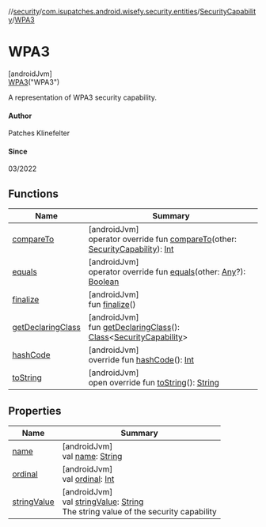 //[security](../../../../index.md)/[com.isupatches.android.wisefy.security.entities](../../index.md)/[SecurityCapability](../index.md)/[WPA3](index.md)

# WPA3

[androidJvm]\
[WPA3](index.md)(&quot;WPA3&quot;)

A representation of WPA3 security capability.

#### Author

Patches Klinefelter

#### Since

03/2022

## Functions

| Name | Summary |
|---|---|
| [compareTo](../-e-a-p/index.md#-1890809084%2FFunctions%2F1459372730) | [androidJvm]<br>operator override fun [compareTo](../-e-a-p/index.md#-1890809084%2FFunctions%2F1459372730)(other: [SecurityCapability](../index.md)): [Int](https://kotlinlang.org/api/latest/jvm/stdlib/kotlin/-int/index.html) |
| [equals](../-e-a-p/index.md#-1009559292%2FFunctions%2F1459372730) | [androidJvm]<br>operator override fun [equals](../-e-a-p/index.md#-1009559292%2FFunctions%2F1459372730)(other: [Any](https://kotlinlang.org/api/latest/jvm/stdlib/kotlin/-any/index.html)?): [Boolean](https://kotlinlang.org/api/latest/jvm/stdlib/kotlin/-boolean/index.html) |
| [finalize](../-e-a-p/index.md#-653876033%2FFunctions%2F1459372730) | [androidJvm]<br>fun [finalize](../-e-a-p/index.md#-653876033%2FFunctions%2F1459372730)() |
| [getDeclaringClass](../-e-a-p/index.md#-131535050%2FFunctions%2F1459372730) | [androidJvm]<br>fun [getDeclaringClass](../-e-a-p/index.md#-131535050%2FFunctions%2F1459372730)(): [Class](https://developer.android.com/reference/kotlin/java/lang/Class.html)&lt;[SecurityCapability](../index.md)&gt; |
| [hashCode](../-e-a-p/index.md#446421858%2FFunctions%2F1459372730) | [androidJvm]<br>override fun [hashCode](../-e-a-p/index.md#446421858%2FFunctions%2F1459372730)(): [Int](https://kotlinlang.org/api/latest/jvm/stdlib/kotlin/-int/index.html) |
| [toString](../-e-a-p/index.md#268255793%2FFunctions%2F1459372730) | [androidJvm]<br>open override fun [toString](../-e-a-p/index.md#268255793%2FFunctions%2F1459372730)(): [String](https://kotlinlang.org/api/latest/jvm/stdlib/kotlin/-string/index.html) |

## Properties

| Name | Summary |
|---|---|
| [name](../-e-a-p/index.md#-372974862%2FProperties%2F1459372730) | [androidJvm]<br>val [name](../-e-a-p/index.md#-372974862%2FProperties%2F1459372730): [String](https://kotlinlang.org/api/latest/jvm/stdlib/kotlin/-string/index.html) |
| [ordinal](../-e-a-p/index.md#-739389684%2FProperties%2F1459372730) | [androidJvm]<br>val [ordinal](../-e-a-p/index.md#-739389684%2FProperties%2F1459372730): [Int](https://kotlinlang.org/api/latest/jvm/stdlib/kotlin/-int/index.html) |
| [stringValue](../string-value.md) | [androidJvm]<br>val [stringValue](../string-value.md): [String](https://kotlinlang.org/api/latest/jvm/stdlib/kotlin/-string/index.html)<br>The string value of the security capability |
